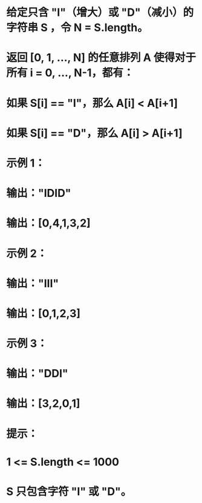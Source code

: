 # 给定只含 "I"（增大）或 "D"（减小）的字符串 S ，令 N = S.length。
# 返回 [0, 1, ..., N] 的任意排列 A 使得对于所有 i = 0, ..., N-1，都有：
# 如果 S[i] == "I"，那么 A[i] < A[i+1]
# 如果 S[i] == "D"，那么 A[i] > A[i+1]
# 示例 1：
# 输出："IDID"
# 输出：[0,4,1,3,2]
# 示例 2：
# 输出："III"
# 输出：[0,1,2,3]
# 示例 3：
# 输出："DDI"
# 输出：[3,2,0,1]
# 提示：
# 1 <= S.length <= 1000
# S 只包含字符 "I" 或 "D"。